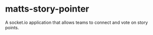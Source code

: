 # matts-story-pointer
A socket.io application that allows teams to connect and vote on story points.
